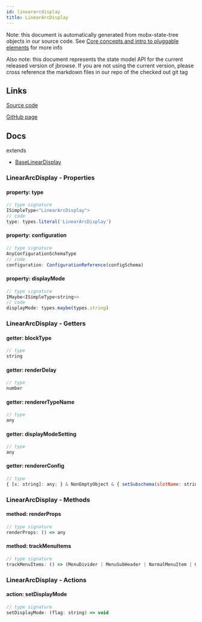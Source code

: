 ```yaml
---
id: lineararcdisplay
title: LinearArcDisplay
---
```


Note: this document is automatically generated from mobx-state-tree objects in
our source code. See
[Core concepts and intro to pluggable elements](/docs/developer_guide/) for more
info

Also note: this document represents the state model API for the current released
version of jbrowse. If you are not using the current version, please cross
reference the markdown files in our repo of the checked out git tag

## Links

[Source code](https://github.com/GMOD/jbrowse-components/blob/main/plugins/arc/src/LinearArcDisplay/model.ts)

[GitHub page](https://github.com/GMOD/jbrowse-components/tree/main/website/docs/models/LinearArcDisplay.md)

## Docs

extends

- [BaseLinearDisplay](../baselineardisplay)

### LinearArcDisplay - Properties

#### property: type

```js
// type signature
ISimpleType<"LinearArcDisplay">
// code
type: types.literal('LinearArcDisplay')
```

#### property: configuration

```js
// type signature
AnyConfigurationSchemaType
// code
configuration: ConfigurationReference(configSchema)
```

#### property: displayMode

```js
// type signature
IMaybe<ISimpleType<string>>
// code
displayMode: types.maybe(types.string)
```

### LinearArcDisplay - Getters

#### getter: blockType

```js
// type
string
```

#### getter: renderDelay

```js
// type
number
```

#### getter: rendererTypeName

```js
// type
any
```

#### getter: displayModeSetting

```js
// type
any
```

#### getter: rendererConfig

```js
// type
{ [x: string]: any; } & NonEmptyObject & { setSubschema(slotName: string, data: Record<string, unknown>): Record<string, unknown> | ({ [x: string]: any; } & NonEmptyObject & ... & IStateTreeNode<...>); } & IStateTreeNode<...>
```

### LinearArcDisplay - Methods

#### method: renderProps

```js
// type signature
renderProps: () => any
```

#### method: trackMenuItems

```js
// type signature
trackMenuItems: () => (MenuDivider | MenuSubHeader | NormalMenuItem | CheckboxMenuItem | RadioMenuItem | SubMenuItem | { ...; })[]
```

### LinearArcDisplay - Actions

#### action: setDisplayMode

```js
// type signature
setDisplayMode: (flag: string) => void
```
